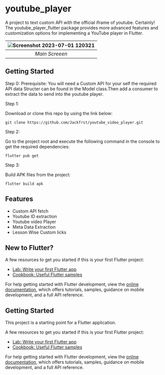 # youtube_player

A project to text custom API with the official iframe of youtube.
Certainly! The youtube_player_flutter package provides more advanced features and customization options for implementing a YouTube player in Flutter. 

![Screenshot 2023-07-01 120321](https://github.com/Jackfrst/youtube_video_player/assets/60434580/9bd4e5f9-4ba2-4742-918e-b0117bbea3f0)|
|:--:| 
| *Main Screeen* |

## Getting Started

Step 0:
Prerequisite:
You will need a Custom API for your self the required API data Structer can be found in the Model class.Then add a consumer to extract the data to send into the youtube player.

Step 1:

Download or clone this repo by using the link below:

    git clone https://github.com/Jackfrst/youtube_video_player.git

Step 2:

Go to the project root and execute the following command in the console to get the required dependencies:

    flutter pub get 

Step 3:

Build APK files from the project:

    flutter build apk

## Features
   - Custom API fetch
   - Youtube ID extraction 
   - Youtube video Player 
   - Meta Data Extraction 
   - Lesson Wise Custom licks 

## New to Flutter?

A few resources to get you started if this is your first Flutter project:

- [Lab: Write your first Flutter app](https://docs.flutter.dev/get-started/codelab)
- [Cookbook: Useful Flutter samples](https://docs.flutter.dev/cookbook)

For help getting started with Flutter development, view the
[online documentation](https://docs.flutter.dev/), which offers tutorials,
samples, guidance on mobile development, and a full API reference.

## Getting Started

This project is a starting point for a Flutter application.

A few resources to get you started if this is your first Flutter project:

- [Lab: Write your first Flutter app](https://docs.flutter.dev/get-started/codelab)
- [Cookbook: Useful Flutter samples](https://docs.flutter.dev/cookbook)

For help getting started with Flutter development, view the
[online documentation](https://docs.flutter.dev/), which offers tutorials,
samples, guidance on mobile development, and a full API reference.
